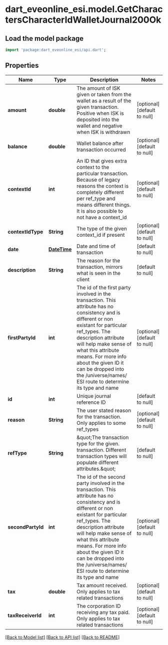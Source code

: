 # dart_eveonline_esi.model.GetCharactersCharacterIdWalletJournal200Ok

## Load the model package
```dart
import 'package:dart_eveonline_esi/api.dart';
```

## Properties
Name | Type | Description | Notes
------------ | ------------- | ------------- | -------------
**amount** | **double** | The amount of ISK given or taken from the wallet as a result of the given transaction. Positive when ISK is deposited into the wallet and negative when ISK is withdrawn | [optional] [default to null]
**balance** | **double** | Wallet balance after transaction occurred | [optional] [default to null]
**contextId** | **int** | An ID that gives extra context to the particular transaction. Because of legacy reasons the context is completely different per ref_type and means different things. It is also possible to not have a context_id | [optional] [default to null]
**contextIdType** | **String** | The type of the given context_id if present | [optional] [default to null]
**date** | [**DateTime**](DateTime.md) | Date and time of transaction | [default to null]
**description** | **String** | The reason for the transaction, mirrors what is seen in the client | [default to null]
**firstPartyId** | **int** | The id of the first party involved in the transaction. This attribute has no consistency and is different or non existant for particular ref_types. The description attribute will help make sense of what this attribute means. For more info about the given ID it can be dropped into the /universe/names/ ESI route to determine its type and name | [optional] [default to null]
**id** | **int** | Unique journal reference ID | [default to null]
**reason** | **String** | The user stated reason for the transaction. Only applies to some ref_types | [optional] [default to null]
**refType** | **String** | \&quot;The transaction type for the given. transaction. Different transaction types will populate different attributes.\&quot; | [default to null]
**secondPartyId** | **int** | The id of the second party involved in the transaction. This attribute has no consistency and is different or non existant for particular ref_types. The description attribute will help make sense of what this attribute means. For more info about the given ID it can be dropped into the /universe/names/ ESI route to determine its type and name | [optional] [default to null]
**tax** | **double** | Tax amount received. Only applies to tax related transactions | [optional] [default to null]
**taxReceiverId** | **int** | The corporation ID receiving any tax paid. Only applies to tax related transactions | [optional] [default to null]

[[Back to Model list]](../README.md#documentation-for-models) [[Back to API list]](../README.md#documentation-for-api-endpoints) [[Back to README]](../README.md)


